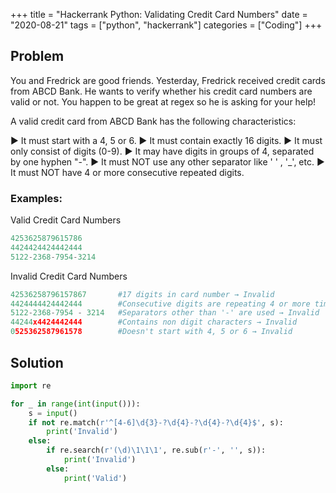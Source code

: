 +++
title = "Hackerrank Python: Validating Credit Card Numbers"
date = "2020-08-21"
tags = ["python", "hackerrank"]
categories = ["Coding"]
+++

## Problem

You and Fredrick are good friends. Yesterday, Fredrick received  credit cards from ABCD Bank. He wants to verify whether his credit card numbers are valid or not. You happen to be great at regex so he is asking for your help!

A valid credit card from ABCD Bank has the following characteristics:

► It must start with a 4, 5 or 6.
► It must contain exactly 16 digits.
► It must only consist of digits (0-9).
► It may have digits in groups of 4, separated by one hyphen "-".
► It must NOT use any other separator like ' ' , '_', etc.
► It must NOT have 4 or more consecutive repeated digits.

### Examples:

Valid Credit Card Numbers
```python
4253625879615786
4424424424442444
5122-2368-7954-3214
```

Invalid Credit Card Numbers
```python
42536258796157867       #17 digits in card number → Invalid 
4424444424442444        #Consecutive digits are repeating 4 or more times → Invalid
5122-2368-7954 - 3214   #Separators other than '-' are used → Invalid
44244x4424442444        #Contains non digit characters → Invalid
0525362587961578        #Doesn't start with 4, 5 or 6 → Invalid
```

## Solution

```python
import re

for _ in range(int(input())):
    s = input()
    if not re.match(r'^[4-6]\d{3}-?\d{4}-?\d{4}-?\d{4}$', s):
        print('Invalid')
    else:
        if re.search(r'(\d)\1\1\1', re.sub(r'-', '', s)):
            print('Invalid')
        else:
            print('Valid')
```

